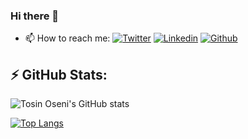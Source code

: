 ### Hi there 👋

<!--
**tohsin/tohsin** is a ✨ _special_ ✨ repository because its `README.md` (this file) appears on your GitHub profile.

Here are some ideas to get you started:

- 🔭 I’m currently working on ...
- 🌱 I’m currently learning ...
- 👯 I’m looking to collaborate on ...
- 🤔 I’m looking for help with ...
- 💬 Ask me about ...
- 📫 How to reach me: ...
- 😄 Pronouns: ...
- ⚡ Fun fact: ...
-->

- 📫 How to reach me: 
[![Twitter](https://imgur.com/XVWizm5.png)](https://twitter.com/tohsin_)
[![Linkedin](https://imgur.com/PXyIkWx.png)](https://www.linkedin.com/in/tosin-oseni/) 
[![Github](https://imgur.com/evWgFgB.png)](https://github.com/tohsin) 

## ⚡ GitHub Stats:
<!--
[![Tosin Oseni's GitHub stats](https://github-readme-stats.vercel.app/api?username=tohsin&show_icons=true&theme=radical&count_private=true)](https://github.com/anuraghazra/github-readme-stats)
-->

![Tosin Oseni's GitHub stats](https://github-readme-stats.vercel.app/api?username=tohsin&show_icons=true&theme=radical&count_private=true)

<!--
[![Top Langs](https://github-readme-stats.vercel.app/api/top-langs/?username=tohsin&langs_count=8&)](https://github.com/anuraghazra/github-readme-stats)
-->

[![Top Langs](https://github-readme-stats.vercel.app/api/top-langs/?username=tohsin&layout=compact&count_private=true)](https://github.com/anuraghazra/github-readme-stats)

